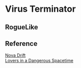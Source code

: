 # Virus Terminator

## RogueLike

## Reference
[Nova Drift](https://www.youtube.com/watch?v=RfPvmTtRSNk)   
[Lovers in a Dangerous Spacetime](https://www.youtube.com/watch?v=5L20xxqDfII)   